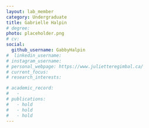 ```yaml
---
layout: lab_member
category: Undergraduate
title: Gabrielle Halpin
# degree: 
photo: placeholder.png
# cv: 
social:
  github_username: GabbyHalpin
#  linkedin_username: 
# instagram_username:
# personal_webpage: https://www.julietteregimbal.ca/
# current_focus:
# research_interests:

# academic_record:
#   -
# publications:
#   - hold
#   - hold
#   - hold
---
```


